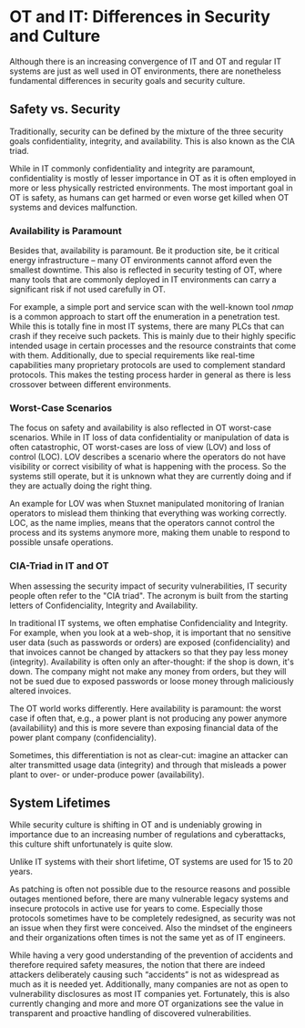 # OT and IT: Differences in Security and Culture

Although there is an increasing convergence of IT and OT and regular IT systems
are just as well used in OT environments, there are nonetheless fundamental
differences in security goals and security culture.

## Safety vs. Security

Traditionally, security can be defined by the mixture of the three security
goals confidentiality, integrity, and availability. This is also known as the
CIA triad.

While in IT commonly confidentiality and integrity are paramount,
confidentiality is mostly of lesser importance in OT as it is often employed in
more or less physically restricted environments. The most important goal in OT
is safety, as humans can get harmed or even worse get killed when OT systems and
devices malfunction.

### Availability is Paramount

Besides that, availability is paramount. Be it production
site, be it critical energy infrastructure – many OT environments cannot afford
even the smallest downtime. This also is reflected in security testing of OT,
where many tools that are commonly deployed in IT environments can carry a
significant risk if not used carefully in OT.

For example, a simple port and
service scan with the well-known tool _nmap_ is a common approach to start off
the enumeration in a penetration test. While this is totally fine in most IT
systems, there are many PLCs that can crash if they receive such packets. This
is mainly due to their highly specific intended usage in certain processes and
the resource constraints that come with them. Additionally, due to special
requirements like real-time capabilities many proprietary protocols are used to
complement standard protocols. This makes the testing process harder in general
as there is less crossover between different environments.

### Worst-Case Scenarios

The focus on safety and availability is also reflected in OT worst-case
scenarios. While in IT loss of data confidentiality or manipulation of data is
often catastrophic, OT worst-cases are loss of view (LOV) and loss of control
(LOC). LOV describes a scenario where the operators do not have visibility or
correct visibility of what is happening with the process. So the systems still
operate, but it is unknown what they are currently doing and if they are
actually doing the right thing.

An example for LOV was when Stuxnet manipulated
monitoring of Iranian operators to mislead them thinking that everything was
working correctly. LOC, as the name implies, means that the operators cannot
control the process and its systems anymore more, making them unable to respond
to possible unsafe operations.

### CIA-Triad in IT and OT

When assessing the security impact of security vulnerabilities, IT security
people often refer to the "CIA triad". The acronym is built from the starting
letters of Confidenciality, Integrity and Availability.

In traditional IT systems, we often emphatise Confidenciality and Integrity.
For example, when you look at a web-shop, it is important that no sensitive
user data (such as passwords or orders) are exposed (confidenciality) and
that invoices cannot be changed by attackers so that they pay less money
(integrity). Availability is often only an after-thought: if the shop is down,
it's down. The company might not make any money from orders, but they will
not be sued due to exposed passwords or loose money through maliciously
altered invoices.

The OT world works differently. Here availability is paramount: the worst
case if often that, e.g., a power plant is not producing any power anymore
(availabiliity) and this is more severe than exposing financial data of the
power plant company (confidenciality).

Sometimes, this differentiation is not as clear-cut: imagine an attacker
can alter transmitted usage data (integrity) and through that misleads
a power plant to over- or under-produce power (availability).

## System Lifetimes

While security culture is shifting in OT and is undeniably growing in importance
due to an increasing number of regulations and cyberattacks, this culture shift
unfortunately is quite slow.

Unlike IT systems with their short lifetime, OT
systems are used for 15 to 20 years.

As patching is often not possible due to
the resource reasons and possible outages mentioned before, there are many
vulnerable legacy systems and insecure protocols in active use for years to
come. Especially those protocols sometimes have to be completely redesigned, as
security was not an issue when they first were conceived. Also the mindset of
the engineers and their organizations often times is not the same yet as of IT
engineers.

While having a very good understanding of the prevention of accidents
and therefore required safety measures, the notion that there are indeed
attackers deliberately causing such “accidents” is not as widespread as much as
it is needed yet. Additionally, many companies are not as open to vulnerability
disclosures as most IT companies yet. Fortunately, this is also currently
changing and more and more OT organizations see the value in transparent and
proactive handling of discovered vulnerabilities.
